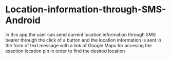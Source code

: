 # Location-information-through-SMS-Android
In this app,the user can send current location information through SMS bearer through the click of a button and the location information is sent in the form of text message with a link of Google Maps for accesing the exaction location pin in order to find the desired location
